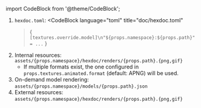 import CodeBlock from '@theme/CodeBlock';

1. `hexdoc.toml`:
    <CodeBlock
      language="toml"
      title="doc/hexdoc.toml"
    >{
      `[textures.override.model]\n"${props.namespace}:${props.path}" = ...`
    }</CodeBlock>
2. Internal resources: <code>assets/{props.namespace}/hexdoc/renders/{props.path}.\{png,gif\}</code>
   * If multiple formats exist, the one configured in `props.textures.animated.format` (default: APNG) will be used.
3. On-demand model rendering: <code>assets/{props.namespace}/models/{props.path}.json</code>
4. External resources: <code>assets/{props.namespace}/hexdoc/renders/{props.path}.\{png,gif\}</code>
